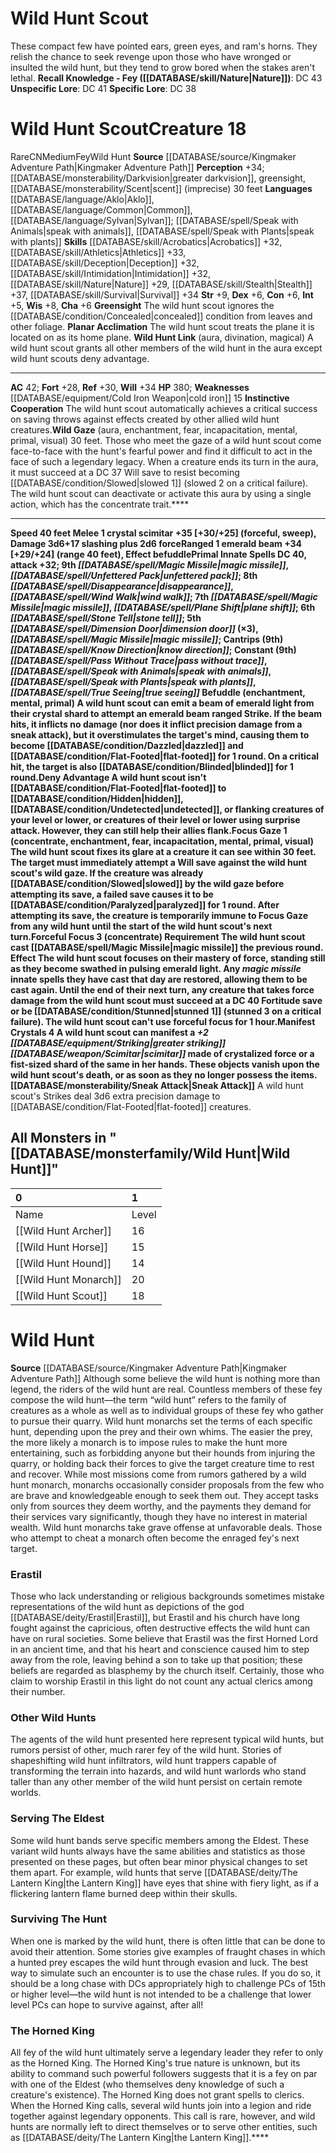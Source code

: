 ﻿---
ac: '42'
alignment: CN
all_resistance: null
burrow_speed: null
charisma: '+6'
climb_speed: null
constitution: '+6'
creature_ability:
- Befuddle
- Deny Advantage
- Focus Gaze
- Forceful Focus
- Greensight
- Instinctive Cooperation
- ''
- Manifest Crystals
- Planar Acclimation
- Sneak Attack
- Wild Hunt Link
creature_family: '[[DATABASE/monsterfamily/Wild Hunt|Wild Hunt]]'
description: 'These compact few have pointed ears, green eyes, and ram''s horns. They
  relish the chance to seek revenge upon those who have wronged or insulted the wild
  hunt, but they tend to grow bored when the stakes aren''t lethal.<br/><br/><b><u>Recall
  Knowledge - Fey</u> ( [[DATABASE/skill/Nature|Nature]] )</b>: DC 43<br/><b><u>Unspecific
  Lore</u></b>: DC 41<br/><b><u>Specific Lore</u></b>: DC 38'
dexterity: '+6'
element: null
fly_speed: null
fortitude: '+28'
hardness: null
hp: '380'
id: '2215'
immunity: null
intelligence: '+5'
land_speed: '40'
language:
- '[[DATABASE/language/Aklo|Aklo]]'
- '[[DATABASE/language/Common|Common]]'
- '[[DATABASE/language/Sylvan|Sylvan]] ; [[DATABASE/spell/Speak with Animals|speak
  with animals]]'
- '[[DATABASE/spell/Speak with Plants|speak with plants]]'
level: '18'
max_speed: '40'
name: Wild Hunt Scout
perception: '+34'
rarity: Rare
reflex: '+30'
resistance: null
rus_type_level: null
school: null
sense:
- '[[DATABASE/monsterability/Darkvision|greater darkvision]]'
- greensight
- '[[DATABASE/monsterability/Scent|scent]] (imprecise) 30 feet'
size: Medium
skill:
- '[[DATABASE/skill/Acrobatics|Acrobatics]] +32'
- '[[DATABASE/skill/Athletics|Athletics]] +33'
- '[[DATABASE/skill/Deception|Deception]] +32'
- '[[DATABASE/skill/Intimidation|Intimidation]] +32'
- '[[DATABASE/skill/Nature|Nature]] +29'
- '[[DATABASE/skill/Stealth|Stealth]] +37'
- '[[DATABASE/skill/Survival|Survival]] +34'
source: '[[DATABASE/source/Kingmaker Adventure Path|Kingmaker Adventure Path]]'
speed:
- 40 feet
spell:
- '[[DATABASE/spell/Dimension Door|Dimension Door]]'
- '[[DATABASE/spell/Disappearance|Disappearance]]'
- '[[DATABASE/spell/Know Direction|Know Direction]]'
- '[[DATABASE/spell/Magic Missile|Magic Missile]]'
- '[[DATABASE/spell/Pass Without Trace|Pass Without Trace]]'
- '[[DATABASE/spell/Plane Shift|Plane Shift]]'
- '[[DATABASE/spell/Speak with Animals|Speak with Animals]]'
- '[[DATABASE/spell/Speak with Plants|Speak with Plants]]'
- '[[DATABASE/spell/Stone Tell|Stone Tell]]'
- '[[DATABASE/spell/True Seeing|True Seeing]]'
- '[[DATABASE/spell/Unfettered Pack|Unfettered Pack]]'
- '[[DATABASE/spell/Wind Walk|Wind Walk]]'
strength: '+9'
strength_req: '9'
strongest_save:
- Will
swim_speed: null
trait:
- '[[DATABASE/trait/Fey|Fey]]'
- '[[DATABASE/trait/Rare|Rare]]'
- '[[DATABASE/trait/Wild Hunt|Wild Hunt]]'
type: Creature
vision: Greater darkvision
weakest_save:
- Fortitude
weakness:
- '[[DATABASE/equipment/Cold Iron Weapon|cold iron]] 15'
will: '+34'
wisdom: '+8'

---
# Wild Hunt Scout

These compact few have pointed ears, green eyes, and ram's horns. They relish the chance to seek revenge upon those who have wronged or insulted the wild hunt, but they tend to grow bored when the stakes aren't lethal.
**Recall Knowledge - Fey ([[DATABASE/skill/Nature|Nature]])**: DC 43
**Unspecific Lore**: DC 41
**Specific Lore**: DC 38

# Wild Hunt Scout<span class="item-type">Creature 18</span>

<span class="trait-rare item-trait">Rare</span><span class="trait-alignment item-trait">CN</span><span class="trait-size item-trait">Medium</span><span class="item-trait">Fey</span><span class="item-trait">Wild Hunt</span>
**Source** [[DATABASE/source/Kingmaker Adventure Path|Kingmaker Adventure Path]]
**Perception** +34; [[DATABASE/monsterability/Darkvision|greater darkvision]], greensight, [[DATABASE/monsterability/Scent|scent]] (imprecise) 30 feet
**Languages** [[DATABASE/language/Aklo|Aklo]], [[DATABASE/language/Common|Common]], [[DATABASE/language/Sylvan|Sylvan]]; [[DATABASE/spell/Speak with Animals|speak with animals]], [[DATABASE/spell/Speak with Plants|speak with plants]]
**Skills** [[DATABASE/skill/Acrobatics|Acrobatics]] +32, [[DATABASE/skill/Athletics|Athletics]] +33, [[DATABASE/skill/Deception|Deception]] +32, [[DATABASE/skill/Intimidation|Intimidation]] +32, [[DATABASE/skill/Nature|Nature]] +29, [[DATABASE/skill/Stealth|Stealth]] +37, [[DATABASE/skill/Survival|Survival]] +34
**Str** +9, **Dex** +6, **Con** +6, **Int** +5, **Wis** +8, **Cha** +6
**Greensight** The wild hunt scout ignores the [[DATABASE/condition/Concealed|concealed]] condition from leaves and other foliage.
**Planar Acclimation** The wild hunt scout treats the plane it is located on as its home plane.
**Wild Hunt Link** (aura, divination, magical) A wild hunt scout grants all other members of the wild hunt in the aura except wild hunt scouts deny advantage.

---
**AC** 42; **Fort** +28, **Ref** +30, **Will** +34
**HP** 380; **Weaknesses** [[DATABASE/equipment/Cold Iron Weapon|cold iron]] 15
<span class="in-box-ability">**Instinctive Cooperation** The wild hunt scout automatically achieves a critical success on saving throws against effects created by other allied wild hunt creatures.</span><span class="in-box-ability">**Wild Gaze** (aura, enchantment, fear, incapacitation, mental, primal, visual) 30 feet. Those who meet the gaze of a wild hunt scout come face-to-face with the hunt's fearful power and find it difficult to act in the face of such a legendary legacy. When a creature ends its turn in the aura, it must succeed at a DC 37 Will save to resist becoming [[DATABASE/condition/Slowed|slowed 1]] (slowed 2 on a critical failure). The wild hunt scout can deactivate or activate this aura by using a single action, which has the concentrate trait.****</span>

---
******Speed** 40 feet
<span class="in-box-ability">**Melee** <span class="action-icon">1</span> crystal scimitar +35 [+30/+25] (forceful, sweep), **Damage** 3d6+17 slashing plus 2d6 force</span><span class="in-box-ability">**Ranged** <span class="action-icon">1</span> emerald beam +34 [+29/+24] (range 40 feet), **Effect** befuddle</span>**Primal Innate Spells** DC 40, attack +32; **9th** _[[DATABASE/spell/Magic Missile|magic missile]]_, _[[DATABASE/spell/Unfettered Pack|unfettered pack]]_; **8th** _[[DATABASE/spell/Disappearance|disappearance]]_, _[[DATABASE/spell/Wind Walk|wind walk]]_; **7th** _[[DATABASE/spell/Magic Missile|magic missile]]_, _[[DATABASE/spell/Plane Shift|plane shift]]_; **6th** _[[DATABASE/spell/Stone Tell|stone tell]]_; **5th** _[[DATABASE/spell/Dimension Door|dimension door]]_ (×3), _[[DATABASE/spell/Magic Missile|magic missile]]_; **Cantrips** **(9th)** _[[DATABASE/spell/Know Direction|know direction]]_; **Constant** **(9th)** _[[DATABASE/spell/Pass Without Trace|pass without trace]]_, _[[DATABASE/spell/Speak with Animals|speak with animals]]_, _[[DATABASE/spell/Speak with Plants|speak with plants]]_, _[[DATABASE/spell/True Seeing|true seeing]]_
<span class="in-box-ability">**Befuddle** (enchantment, mental, primal) A wild hunt scout can emit a beam of emerald light from their crystal shard to attempt an emerald beam ranged Strike. If the beam hits, it inflicts no damage (nor does it inflict precision damage from a sneak attack), but it overstimulates the target's mind, causing them to become [[DATABASE/condition/Dazzled|dazzled]] and [[DATABASE/condition/Flat-Footed|flat-footed]] for 1 round. On a critical hit, the target is also [[DATABASE/condition/Blinded|blinded]] for 1 round.</span><span class="in-box-ability">**Deny Advantage** A wild hunt scout isn't [[DATABASE/condition/Flat-Footed|flat-footed]] to [[DATABASE/condition/Hidden|hidden]], [[DATABASE/condition/Undetected|undetected]], or flanking creatures of your level or lower, or creatures of their level or lower using surprise attack. However, they can still help their allies flank.</span><span class="in-box-ability">**Focus Gaze** <span class="action-icon">1</span> (concentrate, enchantment, fear, incapacitation, mental, primal, visual) The wild hunt scout fixes its glare at a creature it can see within 30 feet. The target must immediately attempt a Will save against the wild hunt scout's wild gaze. If the creature was already [[DATABASE/condition/Slowed|slowed]] by the wild gaze before attempting its save, a failed save causes it to be [[DATABASE/condition/Paralyzed|paralyzed]] for 1 round. After attempting its save, the creature is temporarily immune to Focus Gaze from any wild hunt until the start of the wild hunt scout's next turn.</span><span class="in-box-ability">**Forceful Focus** <span class="action-icon">3</span> (concentrate) **Requirement** The wild hunt scout cast [[DATABASE/spell/Magic Missile|magic missile]] the previous round. **Effect** The wild hunt scout focuses on their mastery of force, standing still as they become swathed in pulsing emerald light. Any _magic missile_ innate spells they have cast that day are restored, allowing them to be cast again. Until the end of their next turn, any creature that takes force damage from the wild hunt scout must succeed at a DC 40 Fortitude save or be [[DATABASE/condition/Stunned|stunned 1]] (stunned 3 on a critical failure). The wild hunt scout can't use forceful focus for 1 hour.</span><span class="in-box-ability">**Manifest Crystals** <span class="action-icon">4</span> A wild hunt scout can manifest a _+2 [[DATABASE/equipment/Striking|greater striking]] [[DATABASE/weapon/Scimitar|scimitar]]_ made of crystalized force or a fist-sized shard of the same in her hands. These objects vanish upon the wild hunt scout's death, or as soon as they no longer possess the items.</span><span class="in-box-ability">**[[DATABASE/monsterability/Sneak Attack|Sneak Attack]]** A wild hunt scout's Strikes deal 3d6 extra precision damage to [[DATABASE/condition/Flat-Footed|flat-footed]] creatures.</span>

## All Monsters in "[[DATABASE/monsterfamily/Wild Hunt|Wild Hunt]]"

| 0 | 1 |
|:---------------------------------------------------------|:------|
| Name | Level |
| [[Wild Hunt Archer]] | 16 |
| [[Wild Hunt Horse]] | 15 |
| [[Wild Hunt Hound]] | 14 |
| [[Wild Hunt Monarch]] | 20 |
| [[Wild Hunt Scout]] | 18 |

# Wild Hunt

**Source** [[DATABASE/source/Kingmaker Adventure Path|Kingmaker Adventure Path]]
Although some believe the wild hunt is nothing more than legend, the riders of the wild hunt are real. Countless members of these fey compose the wild hunt—the term “wild hunt” refers to the family of creatures as a whole as well as to individual groups of these fey who gather to pursue their quarry. Wild hunt monarchs set the terms of each specific hunt, depending upon the prey and their own whims. The easier the prey, the more likely a monarch is to impose rules to make the hunt more entertaining, such as forbidding anyone but their hounds from injuring the quarry, or holding back their forces to give the target creature time to rest and recover.
 While most missions come from rumors gathered by a wild hunt monarch, monarchs occasionally consider proposals from the few who are brave and knowledgeable enough to seek them out. They accept tasks only from sources they deem worthy, and the payments they demand for their services vary significantly, though they have no interest in material wealth. Wild hunt monarchs take grave offense at unfavorable deals. Those who attempt to cheat a monarch often become the enraged fey's next target.

###  Erastil

Those who lack understanding or religious backgrounds sometimes mistake representations of the wild hunt as depictions of the god [[DATABASE/deity/Erastil|Erastil]], but Erastil and his church have long fought against the capricious, often destructive effects the wild hunt can have on rural societies. Some believe that Erastil was the first Horned Lord in an ancient time, and that his heart and conscience caused him to step away from the role, leaving behind a son to take up that position; these beliefs are regarded as blasphemy by the church itself. Certainly, those who claim to worship Erastil in this light do not count any actual clerics among their number.

###  Other Wild Hunts

The agents of the wild hunt presented here represent typical wild hunts, but rumors persist of other, much rarer fey of the wild hunt. Stories of shapeshifting wild hunt infiltrators, wild hunt trappers capable of transforming the terrain into hazards, and wild hunt warlords who stand taller than any other member of the wild hunt persist on certain remote worlds.

###  Serving The Eldest

Some wild hunt bands serve specific members among the Eldest. These variant wild hunts always have the same abilities and statistics as those presented on these pages, but often bear minor physical changes to set them apart. For example, wild hunts that serve [[DATABASE/deity/The Lantern King|the Lantern King]] have eyes that shine with fiery light, as if a flickering lantern flame burned deep within their skulls.

###  Surviving The Hunt

When one is marked by the wild hunt, there is often little that can be done to avoid their attention. Some stories give examples of fraught chases in which a hunted prey escapes the wild hunt through evasion and luck. The best way to simulate such an encounter is to use the chase rules. If you do so, it should be a long chase with DCs appropriately high to challenge PCs of 15th or higher level—the wild hunt is not intended to be a challenge that lower level PCs can hope to survive against, after all!

###  The Horned King

All fey of the wild hunt ultimately serve a legendary leader they refer to only as the Horned King. The Horned King's true nature is unknown, but its ability to command such powerful followers suggests that it is a fey on par with one of the Eldest (who themselves deny knowledge of such a creature's existence). The Horned King does not grant spells to clerics. When the Horned King calls, several wild hunts join into a legion and ride together against legendary opponents. This call is rare, however, and wild hunts are normally left to direct themselves or to serve other entities, such as [[DATABASE/deity/The Lantern King|the Lantern King]].****